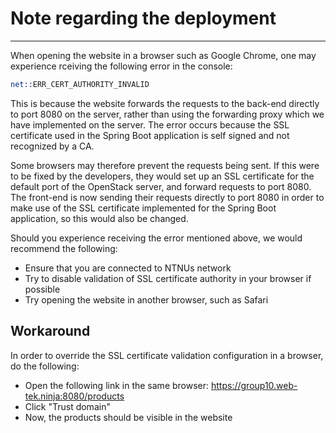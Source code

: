 # Note regarding the deployment
---

When opening the website in a browser such as Google Chrome, one may experience rceiving the following error in the console:

```s
net::ERR_CERT_AUTHORITY_INVALID
```

This is because the website forwards the requests to the back-end directly to port 8080 on the server, rather than using the forwarding proxy which we have implemented on the server. The error occurs because the SSL certificate used in the Spring Boot application is self signed and not recognized by a CA.

Some browsers may therefore prevent the requests being sent. If this were to be fixed by the developers, they would set up an SSL certificate for the default port of the OpenStack server, and forward requests to port 8080. The front-end is now sending their requests directly to port 8080 in order to make use of the SSL certificate implemented for the Spring Boot application, so this would also be changed.


Should you experience receiving the error mentioned above, we would recommend the following:

* Ensure that you are connected to NTNUs network
* Try to disable validation of SSL certificate authority in your browser if possible
* Try opening the website in another browser, such as Safari


## Workaround

In order to override the SSL certificate validation configuration in a browser, do the following:

* Open the following link in the same browser: https://group10.web-tek.ninja:8080/products
* Click "Trust domain"
* Now, the products should be visible in the website
